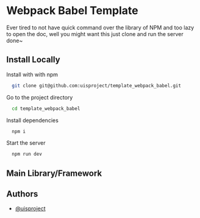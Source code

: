 # Webpack Babel Template

Ever tired to not have quick command over the library of NPM and too lazy to open the doc, well you might want this just clone and run the server done~

## Install Locally

Install with with npm

```bash
  git clone git@github.com:uisproject/template_webpack_babel.git
```

Go to the project directory

```bash
  cd template_webpack_babel
```

Install dependencies

```bash
  npm i
```

Start the server

```bash
  npm run dev
```

## Main Library/Framework

## Authors

- [@uisproject](https://github.com/uisproject)
